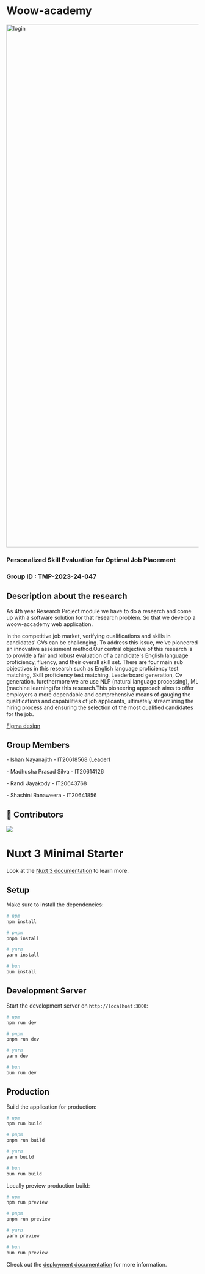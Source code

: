 # Woow-academy
<img width="1366" alt="login" src="https://github.com/alice-school/woow-academy/assets/50085447/b1ac98ed-830d-4f69-9cb4-4a2b07046e46">

<h3 align="left"> Personalized Skill Evaluation for Optimal Job Placement</h3>
<h3 align="left">Group ID : TMP-2023-24-047</h3>

<h2 align="left">Description about the research</h2>

As 4th year Research Project module we have to do a research and come up with a software solution for that research problem. So that we develop a woow-accademy web application.

<p>In the competitive job market, verifying qualifications and skills in candidates' CVs can be challenging. To address this issue, we've pioneered an innovative assessment method.Our central objective of this research is to provide a fair and robust evaluation of a candidate's English language proficiency, fluency, and their overall skill set. There are four main sub objectives in this research such as  English language proficiency test matching, Skill proficiency test matching, Leaderboard generation, Cv generation. furethermore we are use  NLP (natural language processing), ML (machine learning)for this research.This pioneering approach aims to offer employers a more dependable and comprehensive means of gauging the qualifications and capabilities of job applicants, ultimately streamlining the hiring process and ensuring the selection of the most qualified candidates for the job. 

[Figma design](https://www.figma.com/file/sENZ9hBzaUvg3fjBxw3mKV/PSSEOJP?type=design&node-id=0%3A1&mode=design&t=CGwYYqzeCL4JW5bs-1)
</P>
 
 <h2 align="left">Group Members</h2>
<p> - Ishan Nayanajith - IT20618568 (Leader)</P>
<p> - Madhusha Prasad Silva - IT20614126</P>
<p> - Randi Jayakody - IT20643768</P>
<p> - Shashini Ranaweera - IT20641856</P>
 
 ## 🌱 Contributors </br>

<a href="https://github.com/alice-school/woow-academy/graphs/contributors">
  <img src="https://contrib.rocks/image?repo=alice-school/woow-academy" />
</a>
</br>

# Nuxt 3 Minimal Starter

Look at the [Nuxt 3 documentation](https://nuxt.com/docs/getting-started/introduction) to learn more.

## Setup

Make sure to install the dependencies:

```bash
# npm
npm install

# pnpm
pnpm install

# yarn
yarn install

# bun
bun install
```

## Development Server

Start the development server on `http://localhost:3000`:

```bash
# npm
npm run dev

# pnpm
pnpm run dev

# yarn
yarn dev

# bun
bun run dev
```

## Production

Build the application for production:

```bash
# npm
npm run build

# pnpm
pnpm run build

# yarn
yarn build

# bun
bun run build
```

Locally preview production build:

```bash
# npm
npm run preview

# pnpm
pnpm run preview

# yarn
yarn preview

# bun
bun run preview
```

Check out the [deployment documentation](https://nuxt.com/docs/getting-started/deployment) for more information.
